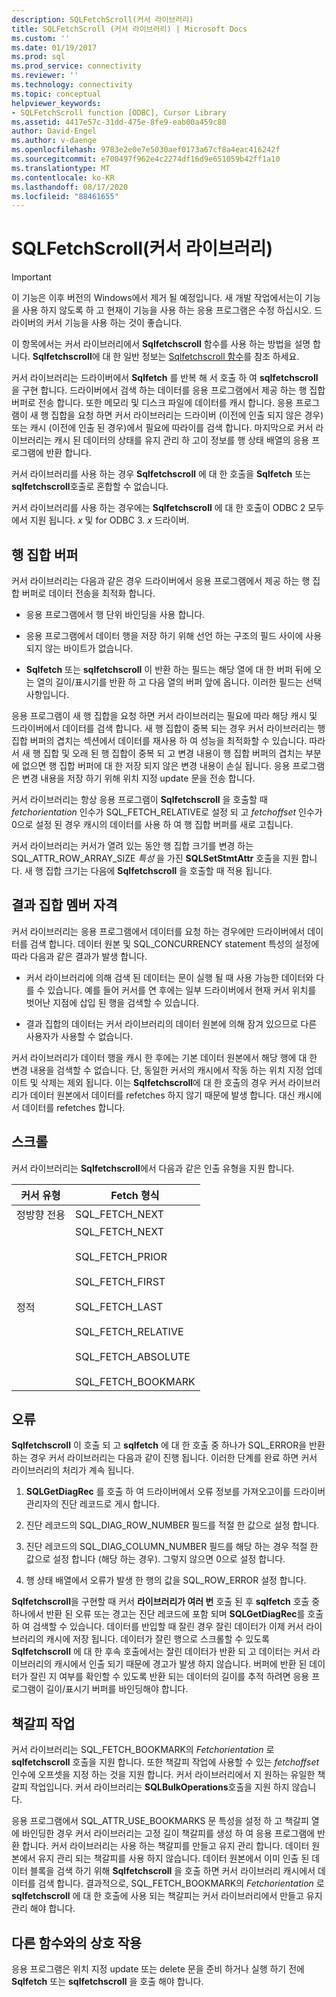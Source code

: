 ```yaml
---
description: SQLFetchScroll(커서 라이브러리)
title: SQLFetchScroll (커서 라이브러리) | Microsoft Docs
ms.custom: ''
ms.date: 01/19/2017
ms.prod: sql
ms.prod_service: connectivity
ms.reviewer: ''
ms.technology: connectivity
ms.topic: conceptual
helpviewer_keywords:
- SQLFetchScroll function [ODBC], Cursor Library
ms.assetid: 4417e57c-31dd-475e-8fe9-eab00a459c80
author: David-Engel
ms.author: v-daenge
ms.openlocfilehash: 9783e2e0e7e5030aef0173a67cf8a4eac416242f
ms.sourcegitcommit: e700497f962e4c2274df16d9e651059b42ff1a10
ms.translationtype: MT
ms.contentlocale: ko-KR
ms.lasthandoff: 08/17/2020
ms.locfileid: "88461655"
---
```

# <a name="sqlfetchscroll-cursor-library"></a>SQLFetchScroll(커서 라이브러리)
> [!IMPORTANT]  
>  이 기능은 이후 버전의 Windows에서 제거 될 예정입니다. 새 개발 작업에서는이 기능을 사용 하지 않도록 하 고 현재이 기능을 사용 하는 응용 프로그램은 수정 하십시오. 드라이버의 커서 기능을 사용 하는 것이 좋습니다.  
  
 이 항목에서는 커서 라이브러리에서 **Sqlfetchscroll** 함수를 사용 하는 방법을 설명 합니다. **Sqlfetchscroll**에 대 한 일반 정보는 [Sqlfetchscroll 함수](../../../odbc/reference/syntax/sqlfetchscroll-function.md)를 참조 하세요.  
  
 커서 라이브러리는 드라이버에서 **Sqlfetch** 를 반복 해 서 호출 하 여 **sqlfetchscroll** 을 구현 합니다. 드라이버에서 검색 하는 데이터를 응용 프로그램에서 제공 하는 행 집합 버퍼로 전송 합니다. 또한 메모리 및 디스크 파일에 데이터를 캐시 합니다. 응용 프로그램이 새 행 집합을 요청 하면 커서 라이브러리는 드라이버 (이전에 인출 되지 않은 경우) 또는 캐시 (이전에 인출 된 경우)에서 필요에 따라이를 검색 합니다. 마지막으로 커서 라이브러리는 캐시 된 데이터의 상태를 유지 관리 하 고이 정보를 행 상태 배열의 응용 프로그램에 반환 합니다.  
  
 커서 라이브러리를 사용 하는 경우 **Sqlfetchscroll** 에 대 한 호출을 **Sqlfetch** 또는 **sqlfetchscroll**호출로 혼합할 수 없습니다.  
  
 커서 라이브러리를 사용 하는 경우에는 **Sqlfetchscroll** 에 대 한 호출이 ODBC 2 모두에서 지원 됩니다. *x* 및 for ODBC 3. *x* 드라이버.  
  
## <a name="rowset-buffers"></a>행 집합 버퍼  
 커서 라이브러리는 다음과 같은 경우 드라이버에서 응용 프로그램에서 제공 하는 행 집합 버퍼로 데이터 전송을 최적화 합니다.  
  
-   응용 프로그램에서 행 단위 바인딩을 사용 합니다.  
  
-   응용 프로그램에서 데이터 행을 저장 하기 위해 선언 하는 구조의 필드 사이에 사용 되지 않는 바이트가 없습니다.  
  
-   **Sqlfetch** 또는 **sqlfetchscroll** 이 반환 하는 필드는 해당 열에 대 한 버퍼 뒤에 오는 열의 길이/표시기를 반환 하 고 다음 열의 버퍼 앞에 옵니다. 이러한 필드는 선택 사항입니다.  
  
 응용 프로그램이 새 행 집합을 요청 하면 커서 라이브러리는 필요에 따라 해당 캐시 및 드라이버에서 데이터를 검색 합니다. 새 행 집합이 중복 되는 경우 커서 라이브러리는 행 집합 버퍼의 겹치는 섹션에서 데이터를 재사용 하 여 성능을 최적화할 수 있습니다. 따라서 새 행 집합 및 오래 된 행 집합이 중복 되 고 변경 내용이 행 집합 버퍼의 겹치는 부분에 없으면 행 집합 버퍼에 대 한 저장 되지 않은 변경 내용이 손실 됩니다. 응용 프로그램은 변경 내용을 저장 하기 위해 위치 지정 update 문을 전송 합니다.  
  
 커서 라이브러리는 항상 응용 프로그램이 **Sqlfetchscroll** 을 호출할 때 *fetchorientation* 인수가 SQL_FETCH_RELATIVE로 설정 되 고 *fetchoffset* 인수가 0으로 설정 된 경우 캐시의 데이터를 사용 하 여 행 집합 버퍼를 새로 고칩니다.  
  
 커서 라이브러리는 커서가 열려 있는 동안 행 집합 크기를 변경 하는 SQL_ATTR_ROW_ARRAY_SIZE *특성* 을 가진 **SQLSetStmtAttr** 호출을 지원 합니다. 새 행 집합 크기는 다음에 **Sqlfetchscroll** 을 호출할 때 적용 됩니다.  
  
## <a name="result-set-membership"></a>결과 집합 멤버 자격  
 커서 라이브러리는 응용 프로그램에서 데이터를 요청 하는 경우에만 드라이버에서 데이터를 검색 합니다. 데이터 원본 및 SQL_CONCURRENCY statement 특성의 설정에 따라 다음과 같은 결과가 발생 합니다.  
  
-   커서 라이브러리에 의해 검색 된 데이터는 문이 실행 될 때 사용 가능한 데이터와 다를 수 있습니다. 예를 들어 커서를 연 후에는 일부 드라이버에서 현재 커서 위치를 벗어난 지점에 삽입 된 행을 검색할 수 있습니다.  
  
-   결과 집합의 데이터는 커서 라이브러리의 데이터 원본에 의해 잠겨 있으므로 다른 사용자가 사용할 수 없습니다.  
  
 커서 라이브러리가 데이터 행을 캐시 한 후에는 기본 데이터 원본에서 해당 행에 대 한 변경 내용을 검색할 수 없습니다. 단, 동일한 커서의 캐시에서 작동 하는 위치 지정 업데이트 및 삭제는 제외 됩니다. 이는 **Sqlfetchscroll**에 대 한 호출의 경우 커서 라이브러리가 데이터 원본에서 데이터를 refetches 하지 않기 때문에 발생 합니다. 대신 캐시에서 데이터를 refetches 합니다.  
  
## <a name="scrolling"></a>스크롤  
 커서 라이브러리는 **Sqlfetchscroll**에서 다음과 같은 인출 유형을 지원 합니다.  
  
|커서 유형|Fetch 형식|  
|-----------------|-----------------|  
|정방향 전용|SQL_FETCH_NEXT|  
|정적|SQL_FETCH_NEXT<br /><br /> SQL_FETCH_PRIOR<br /><br /> SQL_FETCH_FIRST<br /><br /> SQL_FETCH_LAST<br /><br /> SQL_FETCH_RELATIVE<br /><br /> SQL_FETCH_ABSOLUTE<br /><br /> SQL_FETCH_BOOKMARK|  
  
## <a name="errors"></a>오류  
 **Sqlfetchscroll** 이 호출 되 고 **sqlfetch** 에 대 한 호출 중 하나가 SQL_ERROR을 반환 하는 경우 커서 라이브러리는 다음과 같이 진행 됩니다. 이러한 단계를 완료 하면 커서 라이브러리의 처리가 계속 됩니다.  
  
1.  **SQLGetDiagRec** 를 호출 하 여 드라이버에서 오류 정보를 가져오고이를 드라이버 관리자의 진단 레코드로 게시 합니다.  
  
2.  진단 레코드의 SQL_DIAG_ROW_NUMBER 필드를 적절 한 값으로 설정 합니다.  
  
3.  진단 레코드의 SQL_DIAG_COLUMN_NUMBER 필드를 해당 하는 경우 적절 한 값으로 설정 합니다 (해당 하는 경우). 그렇지 않으면 0으로 설정 합니다.  
  
4.  행 상태 배열에서 오류가 발생 한 행의 값을 SQL_ROW_ERROR 설정 합니다.  
  
 **Sqlfetchscroll**을 구현할 때 커서 **라이브러리가 여러 번** 호출 된 후 **sqlfetch** 호출 중 하나에서 반환 된 오류 또는 경고는 진단 레코드에 포함 되며 **SQLGetDiagRec**를 호출 하 여 검색할 수 있습니다. 데이터를 반입할 때 잘린 경우 잘린 데이터가 이제 커서 라이브러리의 캐시에 저장 됩니다. 데이터가 잘린 행으로 스크롤할 수 있도록 **Sqlfetchscroll** 에 대 한 후속 호출에서는 잘린 데이터가 반환 되 고 데이터는 커서 라이브러리의 캐시에서 인출 되기 때문에 경고가 발생 하지 않습니다. 버퍼에 반환 된 데이터가 잘린 지 여부를 확인할 수 있도록 반환 되는 데이터의 길이를 추적 하려면 응용 프로그램이 길이/표시기 버퍼를 바인딩해야 합니다.  
  
## <a name="bookmark-operations"></a>책갈피 작업  
 커서 라이브러리는 SQL_FETCH_BOOKMARK의 *Fetchorientation* 로 **sqlfetchscroll** 호출을 지원 합니다. 또한 책갈피 작업에 사용할 수 있는 *fetchoffset* 인수에 오프셋을 지정 하는 것을 지원 합니다. 커서 라이브러리에서 지 원하는 유일한 책갈피 작업입니다. 커서 라이브러리는 **SQLBulkOperations**호출을 지원 하지 않습니다.  
  
 응용 프로그램에서 SQL_ATTR_USE_BOOKMARKS 문 특성을 설정 하 고 책갈피 열에 바인딩한 경우 커서 라이브러리는 고정 길이 책갈피를 생성 하 여 응용 프로그램에 반환 합니다. 커서 라이브러리는 사용 하는 책갈피를 만들고 유지 관리 합니다. 데이터 원본에서 유지 관리 되는 책갈피를 사용 하지 않습니다. 데이터 원본에서 이미 인출 된 데이터 블록을 검색 하기 위해 **Sqlfetchscroll** 을 호출 하면 커서 라이브러리 캐시에서 데이터를 검색 합니다. 결과적으로, SQL_FETCH_BOOKMARK의 *Fetchorientation* 로 **sqlfetchscroll** 에 대 한 호출에 사용 되는 책갈피는 커서 라이브러리에서 만들고 유지 관리 해야 합니다.  
  
## <a name="interaction-with-other-functions"></a>다른 함수와의 상호 작용  
 응용 프로그램은 위치 지정 update 또는 delete 문을 준비 하거나 실행 하기 전에 **Sqlfetch** 또는 **sqlfetchscroll** 을 호출 해야 합니다.
